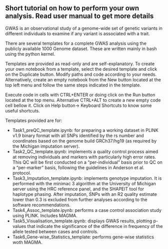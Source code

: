 ## Short tutorial on how to perform your own analysis. Read user manual to get more details

GWAS is an observational study of a genome-wide set of genetic variants in different individuals to examine if any variant is associated with a trait.

There are several templates for a complete GWAS analysis using the publicly available 1000 Genome dataset. These are written mainly in bash using the python kernel.

Templates are provided as read-only and are self-explanatory. To create your own notebook from a template, select the desired template and click on the Duplicate button. Modify paths and code according to your needs. Alternatively, create an empty notebook from the New button located at the top left menu and follow the same steps indicated in the template.

Execute code in cells with CTRL+ENTER or doing click on the Run button located at the top menu. Alternative CTRL+ALT to create a new empty code cell bellow it. Click on Help button-> Keyboard Shortcuts to know some useful shortcuts.

Templates provided are for:
- Task1_preQC_template.ipynb: for preparing a working dataset in PLINK v1.9 binary format with all SNPs identified by the rs number and coordinates based on the genome build GRCh37/hg19 (as required by the Michigan imputation server). 
- Task2_QC_template.ipynb: implements a quality control process aimed at removing individuals and markers with particularly high error rates. This QC will be first conducted on a “per-individual” basis prior to QC on a “per-marker” basis, following the guidelines in Anderson et al. protocol.
- Task3_Imputation_template.ipynb: implements genotype imputation. It is performed with the minimac 3 algorithm at the University of Michigan server using the HRC reference panel, and the SHAPEIT tool for haplotype phasing. After imputation, SNPs with an R2 quality estimate lower than 0.3 is excluded from further analyses according to the software recommendations. 
- Task4_Assoc_template.ipynb: performs a case control association study using PLINK. Includes MAGMA.
- Task5_Visualisation_template.ipynb: displays GWAS results, plotting p-values that indicate the significance of the difference in frequency of the allele tested between cases and controls.  
- Task6_Gene-wise_Statistics_template: performs gene-wise statistics woth MAGMA.
